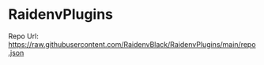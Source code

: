 # RaidenvPlugins

Repo Url: https://raw.githubusercontent.com/RaidenvBlack/RaidenvPlugins/main/repo.json
